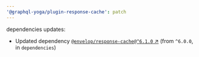 ```yaml
---
'@graphql-yoga/plugin-response-cache': patch
---
```

dependencies updates:
  - Updated dependency [`@envelop/response-cache@^6.1.0`
    ↗︎](https://www.npmjs.com/package/@envelop/response-cache/v/6.1.0) (from `^6.0.0`, in
    `dependencies`)
